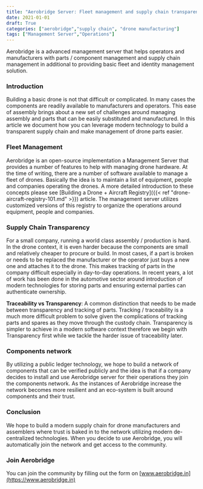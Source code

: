 ```yaml
---
title: "Aerobridge Server: Fleet management and supply chain transparency"
date: 2021-01-01
draft: True
categories: ["aerobridge","supply chain", "drone manufacturing"]
tags: ["Management Server","Operations"]
---
```


Aerobridge is a advanced management server that helps operators and manufacturers with parts / component management and supply chain management in additional to providing basic fleet and identity management solution.
<!--more-->

### Introduction

Building a basic drone is not that difficult or complicated. In many cases the components are readily available to manufacturers and operators. This ease of assembly brings about a new set of challenges around managing assembly and parts that can be easily substituted and manufactured. In this article we document how you can leverage modern technology to build a transparent supply chain and make management of drone parts easier.

### Fleet Management

Aerobridge is an open-source implementation a Management Server that provides a number of features to help with managing drone hardware. At the time of writing, there are a number of software available to manage a fleet of drones. Basically the idea is to maintain a list of equipment, people and companies operating the drones. A more detailed introduction to these concepts please see [Building a Drone + Aircraft Registry]({{< ref "drone-aircraft-registry-101.md" >}}) article. The management server utilizes customized versions of this registry to organize the operations around equipment, people and companies.

### Supply Chain Transparency

For a small company, running a world class assembly / production is hard. In the drone context, it is even harder because the components are small and relatively cheaper to procure or build. In most cases, if a part is broken or needs to be replaced the manufacturer or the operator just buys a new one and attaches it to the drone. This makes tracking of parts in the company difficult especially in day-to-day operations. In recent years, a lot of work has been done in the automotive sector around introduction of modern technologies for storing parts and ensuring external parties can authenticate ownership.

__Traceability vs Transparency__: A common distinction that needs to be made between transparency and tracking of parts. Tracking / traceability is a much more difficult problem to solve given the complications of tracking parts and spares as they move through the custody chain. Transparency is simpler to achieve in a modern software context therefore we begin with Transparency first while we tackle the harder issue of traceability later.

### Components network

By utilizing a public ledger technology, we hope to build a network of components that can be verified publicly and the idea is that if a company decides to install and use Aerobridge server for their operations they join the components network. As the instances of Aerobridge increase the network becomes more resilient and an eco-system is built around components and their trust.

### Conclusion

We hope to build a modern supply chain for drone manufacturers and assemblers where trust is baked in to the network utilizing modern de-centralized technologies. When you decide to use Aerobridge, you will automatically join the network and get access to the community. 

### Join Aerobridge

You can join the community by filling out the form on [www.aerobridge.in](https://www.aerobridge.in)